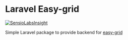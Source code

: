 # Laravel Easy-grid

[![SensioLabsInsight](https://insight.sensiolabs.com/projects/d37f72c1-f18a-4d0c-ab0a-2d56ee4d01bf/big.png)](https://insight.sensiolabs.com/projects/d37f72c1-f18a-4d0c-ab0a-2d56ee4d01bf)

Simple Laravel package to provide backend for [easy-grid](https://github.com/dmytrechko/easy-grid)

